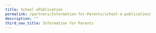 ```yaml
---
title: School ePublication
permalink: /partners/Information-for-Parents/school-e-publication/
description: ""
third_nav_title: Information for Parents
---
```


